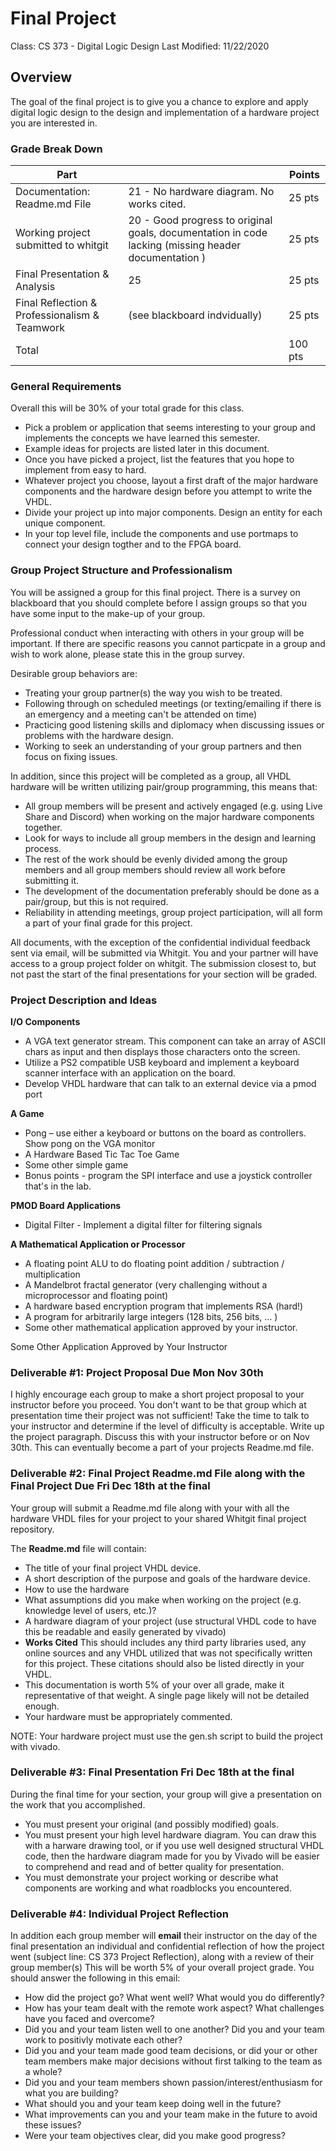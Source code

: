 # Final Project
Class: CS 373 - Digital Logic Design
Last Modified: 11/22/2020

## Overview
The goal of the final project is to give you a chance to explore and apply digital logic design to the design and implementation of a hardware project you are interested in. 


### Grade Break Down
| Part               |                 | Points  |
|--------------------|-----------------|---------|
| Documentation: Readme.md File |   21 - No hardware diagram. No works cited.   | 25 pts  |    
| Working project submitted to whitgit | 20 - Good progress to original goals, documentation in code lacking (missing header documentation )  | 25 pts  |
| Final Presentation & Analysis |  25    | 25 pts  | 
| Final Reflection & Professionalism & Teamwork |   (see blackboard indvidually)      | 25 pts  |
| Total              |                 | 100 pts |

### General Requirements
Overall this will be 30% of your total grade for this class.  
* Pick a problem or application that seems interesting to your group and implements the concepts we have learned this semester. 
* Example ideas for projects are listed later in this document. 
* Once you have picked a project, list the features that you hope to implement from easy to hard. 
* Whatever project you choose, layout a first draft of the major hardware components and the hardware design before you attempt to write the VHDL. 
* Divide your project up into major components. Design an entity for each unique component. 
* In your top level file, include the components and use portmaps to connect your design togther and to the FPGA board.

### Group Project Structure and Professionalism
You will be assigned a group for this final project. There is a survey on blackboard that you should complete before I assign groups so that you have some input to the make-up of your group.

Professional conduct when interacting with others in your group will be important. If there are specific reasons you cannot particpate in a group and wish to work alone, please state this in the group survey.

Desirable group behaviors are:
* Treating your group partner(s) the way you wish to be treated. 
* Following through on scheduled meetings (or texting/emailing if there is an emergency and a meeting can't be attended on time)
* Practicing good listening skills and diplomacy when discussing issues or problems with the hardware design. 
* Working to seek an understanding of your group partners and then focus on fixing issues.

In addition, since this project will be completed as a group, all VHDL hardware will be written utilizing pair/group programming, this means that:
* All group members will be present and actively engaged (e.g. using Live Share and Discord)  when working on the major hardware components together.
* Look for ways to include all group members in the design and learning process.  
* The rest of the work should be evenly divided among the group members and all group members should review all work before submitting it.
* The development of the documentation preferably should be done as a pair/group, but this is not required.
* Reliability in attending meetings, group project participation, will all form a part of your final grade for this project. 
  
All documents, with the exception of the confidential individual feedback sent via email, will be submitted via Whitgit. You and your partner will have access to a group project folder on whitgit. The submission closest to, but not past the start of the final presentations for your section will be graded.

### Project Description and Ideas

__I/O Components__
* A VGA text generator stream. This component can take an array of ASCII chars as input and then displays those characters onto the screen.
* Utilize a PS2 compatible USB keyboard and implement a keyboard scanner interface with an application on the board.
* Develop VHDL hardware that can talk to an external device via a pmod port

__A Game__
* Pong – use either a keyboard or buttons on the board as controllers. Show pong on the VGA monitor
* A Hardware Based Tic Tac Toe Game 
* Some other simple game
* Bonus points - program the SPI interface and use a joystick controller that's in the lab.
  
__PMOD Board Applications__
* Digital Filter - Implement a digital filter for filtering signals 
  
__A Mathematical Application or Processor__
* A floating point ALU to do floating point addition / subtraction / multiplication
* A Mandelbrot fractal generator (very challenging without a microprocessor and floating point)
* A hardware based encryption program that implements RSA (hard!) 
* A program for arbitrarily large integers (128 bits, 256 bits, … ) 
* Some other mathematical application approved by your instructor.
  
Some Other Application Approved by Your Instructor


### Deliverable #1: Project Proposal Due Mon Nov 30th 
I highly encourage each group to make a short project proposal to your instructor before you proceed. You don't want to be that group which at presentation time their project was not sufficient!  Take the time to talk to your instructor and determine if the level of difficulty is acceptable. Write up the project paragraph. Discuss this with your instructor before or on Nov 30th. This can eventually become a part of your projects Readme.md file.

### Deliverable #2: Final Project Readme.md File along  with the Final Project Due Fri Dec 18th at the final
Your group will submit a Readme.md file along with your with all the hardware VHDL files for your project to your shared Whitgit final project repository. 

The __Readme.md__ file will contain:
* The title of your final project VHDL device.
* A short description of the purpose and goals of the hardware device. 
* How to use the hardware
* What assumptions did you make when working on the project (e.g. knowledge level of users, etc.)?
* A hardware diagram of your project (use structural VHDL code to have this be readable and easily generated by vivado)
* __Works Cited__ This should includes any third party libraries used, any online sources and any VHDL utilized that was not specifically written for this project. These citations should also be listed directly in your VHDL.
* This documentation is worth 5% of your over all grade, make it representative of that weight. A single page likely will not be detailed enough.
* Your hardware must be appropriately commented. 

NOTE: Your hardware project must use the gen.sh script to build the project with vivado. 

### Deliverable #3: Final Presentation Fri Dec 18th at the final
During the final time for your section, your group will give a presentation on the work that you accomplished. 

* You must present your original (and possibly modified) goals.
* You must present your high level hardware diagram. You can draw this with a harware drawing tool, or if you use well designed structural VHDL code, then the hardware diagram made for you by Vivado will be easier to comprehend and read and of better quality for presentation.
* You must demonstrate your project working or describe what components are working and what roadblocks you encountered.
  

### Deliverable #4: Individual Project Reflection
In addition each group member will __email__ their instructor on the day of the final presentation an individual and confidential reflection of how the project went (subject line: CS 373 Project Reflection), along with a review of their group member(s) This will be worth 5% of your overall project grade. You should answer the following in this email:

* How did the project go? What went well? What would you do differently?
* How has your team dealt with the remote work aspect? What challenges have you faced and overcome?
* Did you and your team listen well to one another? Did you and your team work to positivly motivate each other? 
* Did you and your team made good team decisions, or did your or other team members make major decisions without first talking to the team as a whole?
* Did you and your team members shown passion/interest/enthusiasm for what you are building?
* What should you and your team keep doing well in the future?
* What improvements can you and your team make in the future to avoid these issues?
* Were your team objectives clear, did you make good progress?
